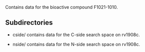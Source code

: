 Contains data for the bioactive compound F1021-1010.

## Subdirectories

- cside/ contains data for the C-side search space on rv1908c.

- nside/ contains data for the N-side search space on rv1908c.

